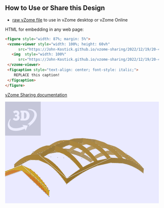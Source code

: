 
## How to Use or Share this Design

 - [raw vZome file](<https://raw.githubusercontent.com/John-Kostick/vzome-sharing/main/2022/12/19/20-43-49-Elliptical-Paraboloid-Frame-2/Elliptical-Paraboloid-Frame-2.vZome>) to use in vZome desktop or vZome Online
 
 HTML for embedding in any web page:
 ```html
<figure style="width: 87%; margin: 5%">
  <vzome-viewer style="width: 100%; height: 60vh"
       src="https://John-Kostick.github.io/vzome-sharing/2022/12/19/20-43-49-Elliptical-Paraboloid-Frame-2/Elliptical-Paraboloid-Frame-2.vZome" >
    <img  style="width: 100%"
       src="https://John-Kostick.github.io/vzome-sharing/2022/12/19/20-43-49-Elliptical-Paraboloid-Frame-2/Elliptical-Paraboloid-Frame-2.png" >
  </vzome-viewer>
  <figcaption style="text-align: center; font-style: italic;">
     REPLACE this caption!
  </figcaption>
</figure>
 ```

[vZome Sharing documentation](https://vzome.github.io/vzome/sharing.html#how-it-works)

![Image](<Elliptical-Paraboloid-Frame-2.png>)

